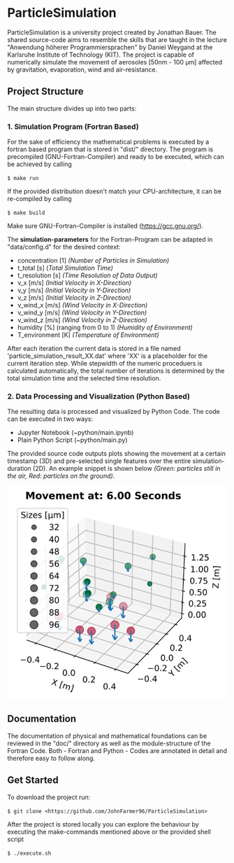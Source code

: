 # ParticleSimulation

ParticleSimulation is a university project created by Jonathan Bauer.
The shared source-code aims to resemble the skills that are taught in the lecture "Anwendung höherer Programmiersprachen" by Daniel Weygand at the Karlsruhe Institute of Technology (KIT).
The project is capable of numerically simulate the movement of aerosoles [50nm - 100 µm] affected by gravitation, evaporation, wind and air-resistance.

## Project Structure

The main structure divides up into two parts:

### 1. Simulation Program (Fortran Based)

For the sake of efficiency the mathematical problems is executed by a fortran based program that is stored in "dist/" directory.
The program is precompiled (GNU-Fortran-Compiler) and ready to be executed, which can be achieved by calling

`$ make run`

If the provided distribution doesn't match your CPU-architecture, it can be re-compiled by calling

`$ make build`

Make sure GNU-Fortran-Compiler is installed (<https://gcc.gnu.org/>).

The **simulation-parameters** for the Fortran-Program can be adapted in "data/config.d" for the desired context:

- concentration [1] *(Number of Particles in Simulation)*
- t_total [s] (*Total Simulation Time)*
- t_resolution [s] *(Time Resolution of Data Output)*
- v_x [m/s] *(Initial Velocity in X-Direction)*
- v_y [m/s] *(Initial Velocity in Y-Direction)*
- v_z [m/s] *(Initial Velocity in Z-Direction)*
- v_wind_x [m/s] *(Wind Velocity in X-Direction)*
- v_wind_y [m/s] *(Wind Velocity in Y-Direction)*
- v_wind_z [m/s] *(Wind Velocity in Z-Direction)*
- humidity [%] (ranging from 0 to 1) *(Humidity of Environment)*
- T_environment [K] *(Temperature of Environment)*

After each iteration the current data is stored in a file named 'particle_simulation_result_XX.dat' where 'XX' is a placeholder for the current iteration step. While stepwidth of the numeric proceduers is calculated automatically, the total number of iterations is determined by the total simulation time and the selected time resolution.  

### 2. Data Processing and Visualization (Python Based)

The resulting data is processed and visualized by Python Code.
The code can be executed in two ways:

- Jupyter Notebook (~python/main.ipynb)
- Plain Python Script (~python/main.py)

The provided source code outputs plots showing the movement at a certain timestamp (3D) and pre-selected single features over the entire simulation-duration (2D).
An example snippet is shown below *(Green: particles still in the air, Red: particles on the ground)*.

![Alt text](doc/plot_example.svg)

## Documentation

The documentation of physical and mathematical foundations can be reviewed in the "doc/" directory as well as the module-structure of the Fortran Code.
Both - Fortran and Python - Codes are annotated in detail and therefore easy to follow along.

## Get Started

To download the project run:

`$ git clone <https://github.com/JohnFarmer96/ParticleSimulation>`

After the project is stored locally you can explore the behaviour by executing the make-commands mentioned above or the provided shell script

`$ ./execute.sh`
